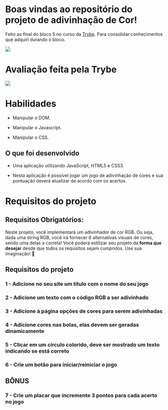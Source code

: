 # Boas vindas ao repositório do projeto de adivinhação de Cor!
  Feito ao final do bloco 5 no curso da [Trybe](https://www.betrybe.com/). Para consolidar
  conhecimentos que adquiri durando o bloco.

  <img src='https://user-images.githubusercontent.com/79944385/160266885-8f2ae0d7-4b9c-46ce-92b3-eb2da0013382.gif'>

# Avaliação feita pela Trybe

  <img src='https://user-images.githubusercontent.com/79944385/160266895-cb49b388-6777-4410-a472-70a6eb534494.png'>

# Habilidades

- Manipular o DOM.

- Manipular o Javascript.

- Manipular o CSS.

## O que foi desenvolvido

- Uma aplicação utilizando JavaScript, HTML5 e CSS3.

- Nesta aplicação é possível jogar um jogo de adivinhação de cores e sua pontuação deverá atualizar de acordo com os acertos.

# Requisitos do projeto

## Requisitos Obrigatórios:

Neste projeto, você implementará um adivinhador de cor RGB. Ou seja, dada uma string RGB, você irá fornecer 6 alternativas visuais de cores, sendo uma delas a correta! Você poderá estilizar seu projeto da **forma que desejar** desde que todos os requisitos sejam cumpridos. Use sua imaginação! 🧠

## Requisitos do projeto

### 1 - Adicione no seu site um título com o nome do seu jogo

### 2 - Adicione um texto com o código RGB a ser adivinhado

### 3 - Adicione à página opções de cores para serem adivinhadas

### 4 - Adicione cores nas bolas, elas devem ser geradas dinamicamente

### 5 - Clicar em um círculo colorido, deve ser mostrado um texto indicando se está correto

### 6 - Crie um botão para iniciar/reiniciar o jogo

## BÔNUS

### 7 - Crie um placar que incremente 3 pontos para cada acerto no jogo
